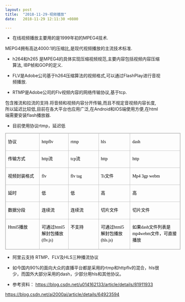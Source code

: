 ```yaml
---
layout: post
title:  "2018-11-29-视频播放"
date:   2018-11-29 12:11:30 +0800

---
```


* 在线视频播放主要用的是1999年初的MPEG4技术.

MEPG4拥有高达4000:1的压缩比,是现代视频播放的主流技术标准.

* h264和h265 是MPEG4的具体实现压缩视频规范,主要内容包括视频内容压缩算法, IBP帧和GOP的定义.

* FLV是Adobe公司基于h264压缩算法的视频格式,可以通过FlashPlay进行音视频播放.

* RTMP是Adobe公司的Flv视频内容的网络传输协议,基于tcp.

包含推流和拉流的支持.将音频和视频内容分开传输,而且不规定音视频内容长度,
所以延迟比较低,目前在各大平台也应用广泛,在Android和IOS端使用方便,在html端需要安装flash播放器.

* 目前使用协议rtmp，延迟低

<div class="table-box"><table border="1" cellspacing="0" cellpadding="0" style="border-collapse:collapse;border-spacing:0px;border:1px solid #C0C0C0;color:rgb(0,0,0);font-family:'Microsoft Yahei';font-size:14px;line-height:21px;width:567px;"><tbody><tr><td valign="top" width="123" style="border:1px solid #C0C0C0;border-collapse:collapse;">
<p><span style="font-family:'Microsoft YaHei';">协议</span></p>
</td>
<td valign="top" width="99" style="border:1px solid #C0C0C0;border-collapse:collapse;">
<p><span style="font-family:'Microsoft YaHei';">httpflv</span></p>
</td>
<td valign="top" width="111" style="border:1px solid #C0C0C0;border-collapse:collapse;">
<p><span style="font-family:'Microsoft YaHei';">rtmp</span></p>
</td>
<td valign="top" width="111" style="border:1px solid #C0C0C0;border-collapse:collapse;">
<p><span style="font-family:'Microsoft YaHei';">hls</span></p>
</td>
<td valign="top" width="190" style="border:1px solid #C0C0C0;border-collapse:collapse;">
<p><span style="font-family:'Microsoft YaHei';">dash</span></p>
</td>
</tr><tr><td valign="top" width="123" style="border:1px solid #C0C0C0;border-collapse:collapse;">
<p><span style="font-family:'Microsoft YaHei';">传输方式</span></p>
</td>
<td valign="top" width="99" style="border:1px solid #C0C0C0;border-collapse:collapse;">
<p><span style="font-family:'Microsoft YaHei';">http流</span></p>
</td>
<td valign="top" width="111" style="border:1px solid #C0C0C0;border-collapse:collapse;">
<p><span style="font-family:'Microsoft YaHei';">tcp流</span></p>
</td>
<td valign="top" width="111" style="border:1px solid #C0C0C0;border-collapse:collapse;">
<p><span style="font-family:'Microsoft YaHei';">http</span></p>
</td>
<td valign="top" width="190" style="border:1px solid #C0C0C0;border-collapse:collapse;">
<p><span style="font-family:'Microsoft YaHei';">http</span></p>
</td>
</tr><tr><td valign="top" width="123" style="border:1px solid #C0C0C0;border-collapse:collapse;">
<p><span style="font-family:'Microsoft YaHei';">视频封装格式</span></p>
</td>
<td valign="top" width="99" style="border:1px solid #C0C0C0;border-collapse:collapse;">
<p><span style="font-family:'Microsoft YaHei';">flv</span></p>
</td>
<td valign="top" width="111" style="border:1px solid #C0C0C0;border-collapse:collapse;">
<p><span style="font-family:'Microsoft YaHei';">flv tag</span></p>
</td>
<td valign="top" width="111" style="border:1px solid #C0C0C0;border-collapse:collapse;">
<p><span style="font-family:'Microsoft YaHei';">Ts文件</span></p>
</td>
<td valign="top" width="190" style="border:1px solid #C0C0C0;border-collapse:collapse;">
<p><span style="font-family:'Microsoft YaHei';">Mp4 3gp webm</span></p>
</td>
</tr><tr><td valign="top" width="123" style="border:1px solid #C0C0C0;border-collapse:collapse;">
<p><span style="font-family:'Microsoft YaHei';">延时</span></p>
</td>
<td valign="top" width="99" style="border:1px solid #C0C0C0;border-collapse:collapse;">
<p><span style="font-family:'Microsoft YaHei';">低</span></p>
</td>
<td valign="top" width="111" style="border:1px solid #C0C0C0;border-collapse:collapse;">
<p><span style="font-family:'Microsoft YaHei';">低</span></p>
</td>
<td valign="top" width="111" style="border:1px solid #C0C0C0;border-collapse:collapse;">
<p><span style="font-family:'Microsoft YaHei';">高</span></p>
</td>
<td valign="top" width="190" style="border:1px solid #C0C0C0;border-collapse:collapse;">
<p><span style="font-family:'Microsoft YaHei';">高</span></p>
</td>
</tr><tr><td valign="top" width="123" style="border:1px solid #C0C0C0;border-collapse:collapse;">
<p><span style="font-family:'Microsoft YaHei';">数据分段</span></p>
</td>
<td valign="top" width="99" style="border:1px solid #C0C0C0;border-collapse:collapse;">
<p><span style="font-family:'Microsoft YaHei';">连续流</span></p>
</td>
<td valign="top" width="111" style="border:1px solid #C0C0C0;border-collapse:collapse;">
<p><span style="font-family:'Microsoft YaHei';">连续流</span></p>
</td>
<td valign="top" width="111" style="border:1px solid #C0C0C0;border-collapse:collapse;">
<p><span style="font-family:'Microsoft YaHei';">切片文件</span></p>
</td>
<td valign="top" width="190" style="border:1px solid #C0C0C0;border-collapse:collapse;">
<p><span style="font-family:'Microsoft YaHei';">切片文件</span></p>
</td>
</tr><tr><td valign="top" width="123" style="border:1px solid #C0C0C0;border-collapse:collapse;">
<p><span style="font-family:'Microsoft YaHei';">Html5播放</span></p>
</td>
<td valign="top" width="99" style="border:1px solid #C0C0C0;border-collapse:collapse;">
<p><span style="font-family:'Microsoft YaHei';">可通过html5解封包播放(flv.js)</span></p>
</td>
<td valign="top" width="111" style="border:1px solid #C0C0C0;border-collapse:collapse;">
<p><span style="font-family:'Microsoft YaHei';">不支持</span></p>
</td>
<td valign="top" width="111" style="border:1px solid #C0C0C0;border-collapse:collapse;">
<p><span style="font-family:'Microsoft YaHei';">可通过html5解封包播放(hls.js)</span></p>
</td>
<td valign="top" width="190" style="border:1px solid #C0C0C0;border-collapse:collapse;">
<p><span style="font-family:'Microsoft YaHei';">如果dash文件列表是mp4webm文件，可直接播放</span></p>
</td>
</tr></tbody></table></div>

* 阿里云支持 RTMP、FLV及HLS三种播流协议

* 如今国内90%的面向大众的直播平台都是采用的rtmp和httpflv的混合，hls很少，而国外大部分采用的dash，少部分用hls和其他协议。



* 参考资料：
https://blog.csdn.net/u014162133/article/details/81911933

https://blog.csdn.net/ai2000ai/article/details/64923594




